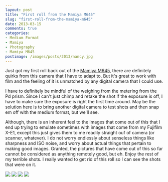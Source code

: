 ```yaml
---
layout: post
title: "First roll from the Mamiya M645"
slug: "first-roll-from-the-mamiya-m645"
date: 2013-03-15
comments: true
categories:
- Medium Format
- Mamiya
- Photography
- Mamiya M645
postimage: /images/posts/2013/nancy.jpg
---
```


Just got my first roll back out of the [Mamiya M645](http://camerapedia.wikia.com/wiki/Mamiya_M645), there are definitely quirks from this camera that I have to adapt to. But it's great to work with film and the feeling of it is unmatched by any digital camera that I could use.

<!--more-->

I have to definitely be mindful of the weighing from the metering from the Pd prism. Since I can't just chimp and retake the shot if the exposure is off, I have to make sure the exposure is right the first time around. May be the solution here is to bring another digital camera to test shots and then snap em off with the medium format, but we'll see.

Although, there is an inherent feel to the images that come out of this that I end up trying to emulate sometimes with images that come from my Fujifilm X-E1, except this just gives them to me readily straight ouf of camera (or scanner, whatever). I do not worry endlessly about senseless things like sharpness and ISO noise, and worry about actual things that pertain to making good images. Granted, the pictures that have come out of this so far cannot be considered as anything remotely good, but eh. Enjoy the rest of my terrible shots. I really wanted to get rid of this roll so I can see the shots that were on it.

![](/images/posts/2013/laptop.jpg)
![](/images/posts/2013/pasadena.jpg)
![](/images/posts/2013/pasadena2.jpg)
![](/images/posts/2013/pasadena3.jpg)
